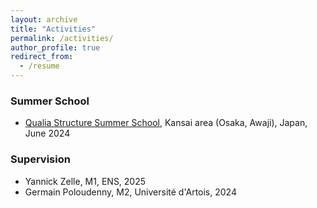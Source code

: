 ```yaml
---
layout: archive
title: "Activities"
permalink: /activities/
author_profile: true
redirect_from:
  - /resume
---
```

### Summer School
* [Qualia Structure Summer School](https://en.qualia-structure.jp/news/detail/3569), Kansai area (Osaka, Awaji), Japan, June 2024

### Supervision
* Yannick Zelle, M1, ENS, 2025
* Germain Poloudenny, M2, Université d'Artois, 2024


